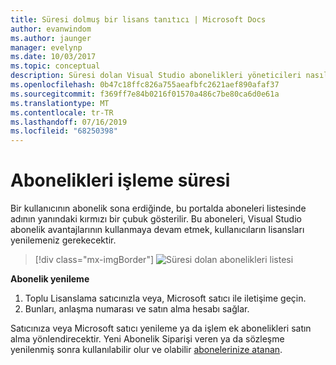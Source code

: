 ```yaml
---
title: Süresi dolmuş bir lisans tanıtıcı | Microsoft Docs
author: evanwindom
ms.author: jaunger
manager: evelynp
ms.date: 10/03/2017
ms.topic: conceptual
description: Süresi dolan Visual Studio abonelikleri yöneticileri nasıl işleyebileceğini öğrenin
ms.openlocfilehash: 0b47c18ffc826a755aeafbfc2621aef890afaf37
ms.sourcegitcommit: f369ff7e84b0216f01570a486c7be80ca6d0e61a
ms.translationtype: MT
ms.contentlocale: tr-TR
ms.lasthandoff: 07/16/2019
ms.locfileid: "68250398"
---
```

# <a name="handling-expired-subscriptions"></a>Abonelikleri işleme süresi

Bir kullanıcının abonelik sona erdiğinde, bu portalda aboneleri listesinde adının yanındaki kırmızı bir çubuk gösterilir. Bu aboneleri, Visual Studio abonelik avantajlarının kullanmaya devam etmek, kullanıcıların lisansları yenilemeniz gerekecektir.
> [!div class="mx-imgBorder"]
> ![Süresi dolan abonelikleri listesi](_img/expired-subscriptions/expired-list.png)

**Abonelik yenileme**
1. Toplu Lisanslama satıcınızla veya, Microsoft satıcı ile iletişime geçin.
2. Bunları, anlaşma numarası ve satın alma hesabı sağlar.

Satıcınıza veya Microsoft satıcı yenileme ya da işlem ek abonelikleri satın alma yönlendirecektir. Yeni Abonelik Siparişi veren ya da sözleşme yenilenmiş sonra kullanılabilir olur ve olabilir [abonelerinize atanan](assign-license.md).
